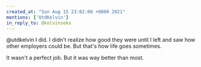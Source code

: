```yaml
---
created_at: "Sun Aug 15 23:02:00 +0000 2021"
mentions: ['UtdKelvin']
in_reply_to: @kelvinsekx
---
```


@utdkelvin I did. I didn't realize how good they were until I left and saw how other employers could be. But that's how life goes sometimes. 

It wasn't a perfect job. But it was way better than most.